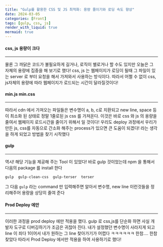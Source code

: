 ```yaml
---
title: "Gulp를 활용한 CSS 및 JS 최적화: 용량 줄이기와 로딩 속도 향상"
date: 2024-03-05
categories: [Front]
tags: [gulp, css, js]
render_with_liquid: true
mermaid: true
---
```

#### css, js 용량이 크다
---
물론 그 까닭은 코드가 불필요하게 길거나, 로직이 별로거나 할 수도 있지만 오늘은 그 자체의 용량에 집중을 해 보기로 했다!
css, js 는 웹페이지가 로딩이 될때 그 파일이 있는 server 로 부터 요청을 해서 가져와서 사용하는 방식이다. 따라서 어쩔 수 없이 css, js자체의 용량에 따라 웹페이지가 로드되는 시간이 달라질것이다!

#### min.js min.css
---
따라서 cdn 에서 가져오는 파일들은 변수명이 a, b, c로 치환되고 new line, space 등이 최소화 된 상태로 정말 1줄로된 js css 를 가져온다. 이것은 바로 css 와 js 의 용량을 줄여서 웹페이지 로드시간을 줄이기 위해서 일 것이다! 우리도 deploy 과정에서 우리가 만든 js, css를 자동으로 간소화 해주는 process가 있으면 큰 도움이 되겠다! 라는 생각을 하게 되었고 방법을 찾기 시작했다

#### gulp
---
역시! 해당 기능을 제공해 주는 Tool 이 있었다!
바로 gulp 것이었는데 npm 을 통해서 다음의 package 를 install 한다
```bash
gulp  gulp-clean-css  gulp-terser  terser
```
그 다음 `gulp` 라는 command 만 입력해주면 알아서 변수명, new line 이런것들을 정리해주어 용량을 상당히 줄여 준다

#### Prod Deploy 에만
---
이러한 과정을 prod deploy 에만 적용을 했다. gulp 로 css,js를 단순화 하면 사실 개발자 도구로 디버깅하기가 조금은 귀찮아 진다. 내가 설정했던 변수명이 사라지게 되고 line 이 죄다 1이어서 내가 원하는 그 line 찾아가기가 어렵다 ㅋㅋㅋㅋㅋㅋ 한참.... 한참 찾았다 따라서 Prod Deploy 에서만 적용을 하여 사용하기로 했다!